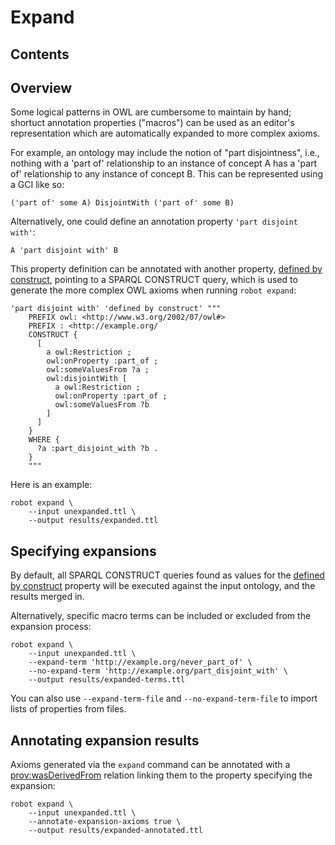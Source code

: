 # Expand

## Contents

## Overview

Some logical patterns in OWL are cumbersome to maintain by hand; shortuct annotation properties ("macros") can be used as an
editor's representation which are automatically expanded to more complex axioms.

For example, an ontology may include the notion of "part disjointness", i.e., nothing with a 'part of' relationship
to an instance of concept A has a 'part of' relationship to any instance of concept B. This can be represented using
a GCI like so:

```
('part of' some A) DisjointWith ('part of' some B)
```

Alternatively, one could define an annotation property `'part disjoint with'`:

```
A 'part disjoint with' B
```

This property definition can be annotated with another property, [defined by construct](http://purl.obolibrary.org/obo/OMO_defined_by_construct),
pointing to a SPARQL CONSTRUCT query, which is used to generate the more complex OWL axioms when running `robot expand`:

```
'part disjoint with' 'defined by construct' """
    PREFIX owl: <http://www.w3.org/2002/07/owl#>
    PREFIX : <http://example.org/
    CONSTRUCT {
      [
        a owl:Restriction ;
        owl:onProperty :part_of ;
        owl:someValuesFrom ?a ;
        owl:disjointWith [
          a owl:Restriction ;
          owl:onProperty :part_of ;
          owl:someValuesFrom ?b
        ]
      ]
    }
    WHERE {
      ?a :part_disjoint_with ?b .
    }
    """
```

Here is an example:

    robot expand \
        --input unexpanded.ttl \
        --output results/expanded.ttl

## Specifying expansions

By default, all SPARQL CONSTRUCT queries found as values for the [defined by construct](http://purl.obolibrary.org/obo/OMO_defined_by_construct) property
will be executed against the input ontology, and the results merged in.

Alternatively, specific macro terms can be included or excluded from the expansion process:

    robot expand \
        --input unexpanded.ttl \
        --expand-term 'http://example.org/never_part_of' \
        --no-expand-term 'http://example.org/part_disjoint_with' \
        --output results/expanded-terms.ttl

You can also use `--expand-term-file` and `--no-expand-term-file` to import lists of properties from files.

## Annotating expansion results

Axioms generated via the `expand` command can be annotated with a [prov:wasDerivedFrom](http://www.w3.org/ns/prov#wasDerivedFrom)
relation linking them to the property specifying the expansion:

    robot expand \
        --input unexpanded.ttl \
        --annotate-expansion-axioms true \
        --output results/expanded-annotated.ttl
